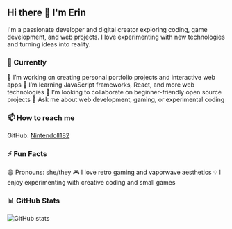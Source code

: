 ## Hi there 👋 I'm Erin

<!--
**Nintendoll182/Nintendoll182** is a ✨ _special_ ✨ repository because its `README.md` (this file) appears on your GitHub profile.
-->

I'm a passionate developer and digital creator exploring coding, game development, and web projects. I love experimenting with new technologies and turning ideas into reality.

### 🚀 Currently
🔭 I’m working on creating personal portfolio projects and interactive web apps
🌱 I’m learning JavaScript frameworks, React, and more web technologies
👯 I’m looking to collaborate on beginner-friendly open source projects
💬 Ask me about web development, gaming, or experimental coding

### 📫 How to reach me
GitHub: [Nintendoll182](https://github.com/Nintendoll182)


### ⚡ Fun Facts
😄 Pronouns: she/they
🎮 I love retro gaming and vaporwave aesthetics
💡 I enjoy experimenting with creative coding and small games

### 📊 GitHub Stats
![GitHub stats](https://github-readme-stats.vercel.app/api?username=Nintendoll182&show_icons=true&theme=radical)

